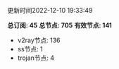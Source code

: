 更新时间2022-12-10 19:33:49

**总订阅: 45**
**总节点: 705**
**有效节点: 141**
- v2ray节点: 136
- ss节点: 1
- trojan节点: 4
